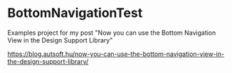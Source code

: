 # BottomNavigationTest
Examples project for my post "Now you can use the Bottom Navigation View in the Design Support Library"

https://blog.autsoft.hu/now-you-can-use-the-bottom-navigation-view-in-the-design-support-library/

